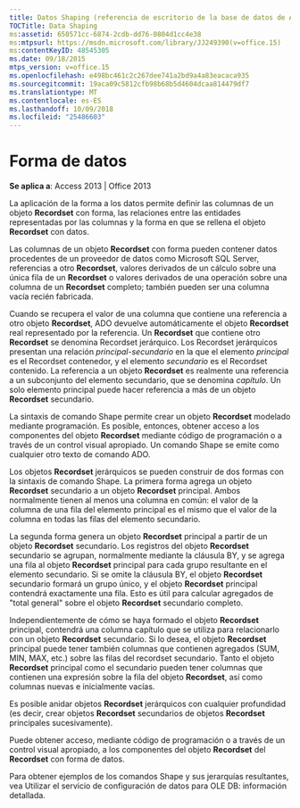 ```yaml
---
title: Datos Shaping (referencia de escritorio de la base de datos de Access)
TOCTitle: Data Shaping
ms:assetid: 650571cc-6874-2cdb-dd76-0804d1cc4e38
ms:mtpsurl: https://msdn.microsoft.com/library/JJ249390(v=office.15)
ms:contentKeyID: 48545305
ms.date: 09/18/2015
mtps_version: v=office.15
ms.openlocfilehash: e498bc461c2c267dee741a2bd9a4a83eacaca935
ms.sourcegitcommit: 19aca09c5812cfb98b68b5d4604dcaa814479df7
ms.translationtype: MT
ms.contentlocale: es-ES
ms.lasthandoff: 10/09/2018
ms.locfileid: "25486603"
---
```

# <a name="data-shaping"></a>Forma de datos


**Se aplica a**: Access 2013 | Office 2013

La aplicación de la forma a los datos permite definir las columnas de un objeto **Recordset** con forma, las relaciones entre las entidades representadas por las columnas y la forma en que se rellena el objeto **Recordset** con datos.

Las columnas de un objeto **Recordset** con forma pueden contener datos procedentes de un proveedor de datos como Microsoft SQL Server, referencias a otro **Recordset**, valores derivados de un cálculo sobre una única fila de un **Recordset** o valores derivados de una operación sobre una columna de un **Recordset** completo; también pueden ser una columna vacía recién fabricada.

Cuando se recupera el valor de una columna que contiene una referencia a otro objeto **Recordset**, ADO devuelve automáticamente el objeto **Recordset** real representado por la referencia. Un **Recordset** que contiene otro **Recordset** se denomina Recordset jerárquico. Los Recordset jerárquicos presentan una relación *principal-secundario* en la que el elemento *principal* es el Recordset contenedor, y el elemento *secundario* es el Recordset contenido. La referencia a un objeto **Recordset** es realmente una referencia a un subconjunto del elemento secundario, que se denomina *capítulo*. Un solo elemento principal puede hacer referencia a más de un objeto **Recordset** secundario.

La sintaxis de comando Shape permite crear un objeto **Recordset** modelado mediante programación. Es posible, entonces, obtener acceso a los componentes del objeto **Recordset** mediante código de programación o a través de un control visual apropiado. Un comando Shape se emite como cualquier otro texto de comando ADO.

Los objetos **Recordset** jerárquicos se pueden construir de dos formas con la sintaxis de comando Shape. La primera forma agrega un objeto **Recordset** secundario a un objeto **Recordset** principal. Ambos normalmente tienen al menos una columna en común: el valor de la columna de una fila del elemento principal es el mismo que el valor de la columna en todas las filas del elemento secundario.

La segunda forma genera un objeto **Recordset** principal a partir de un objeto **Recordset** secundario. Los registros del objeto **Recordset** secundario se agrupan, normalmente mediante la cláusula BY, y se agrega una fila al objeto **Recordset** principal para cada grupo resultante en el elemento secundario. Si se omite la cláusula BY, el objeto **Recordset** secundario formará un grupo único, y el objeto **Recordset** principal contendrá exactamente una fila. Esto es útil para calcular agregados de "total general" sobre el objeto **Recordset** secundario completo.

Independientemente de cómo se haya formado el objeto **Recordset** principal, contendrá una columna capítulo que se utiliza para relacionarlo con un objeto **Recordset** secundario. Si lo desea, el objeto **Recordset** principal puede tener también columnas que contienen agregados (SUM, MIN, MAX, etc.) sobre las filas del recordset secundario. Tanto el objeto **Recordset** principal como el secundario pueden tener columnas que contienen una expresión sobre la fila del objeto **Recordset**, así como columnas nuevas e inicialmente vacías.

Es posible anidar objetos **Recordset** jerárquicos con cualquier profundidad (es decir, crear objetos **Recordset** secundarios de objetos **Recordset** principales sucesivamente).

Puede obtener acceso, mediante código de programación o a través de un control visual apropiado, a los componentes del objeto **Recordset** del **Recordset** con forma de datos.

Para obtener ejemplos de los comandos Shape y sus jerarquías resultantes, vea Utilizar el servicio de configuración de datos para OLE DB: información detallada.

